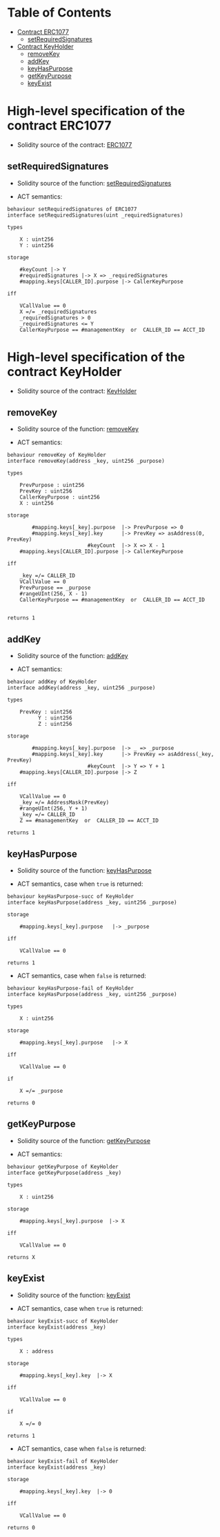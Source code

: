 Table of Contents
=================

* [Contract ERC1077](#high-level-specification-of-the-contract-erc1077)
    * [setRequiredSignatures](#setRequiredSignatures)
* [Contract KeyHolder](#high-level-specification-of-the-contract-keyholder)
    * [removeKey](#removeKey)
    * [addKey](#addKey)
    * [keyHasPurpose](#keyHasPurpose)
    * [getKeyPurpose](#getKeyPurpose)
    * [keyExist](#keyExist)


# High-level specification of the contract ERC1077 

- Solidity source of the contract: [ERC1077](https://github.com/UniversalLogin/UniversalLoginSDK/blob/master/universal-login-contracts/contracts/ERC1077.sol)

## setRequiredSignatures

- Solidity source of the function: [setRequiredSignatures](https://github.com/UniversalLogin/UniversalLoginSDK/blob/master/universal-login-contracts/contracts/ERC1077.sol#L44)

- ACT semantics: 

```act
behaviour setRequiredSignatures of ERC1077
interface setRequiredSignatures(uint _requiredSignatures)

types

    X : uint256
    Y : uint256

storage

    #keyCount |-> Y
    #requiredSignatures |-> X => _requiredSignatures
    #mapping.keys[CALLER_ID].purpose |-> CallerKeyPurpose

iff

    VCallValue == 0
    X =/= _requiredSignatures
    _requiredSignatures > 0
    _requiredSignatures <= Y
    CallerKeyPurpose == #managementKey  or  CALLER_ID == ACCT_ID

```


# High-level specification of the contract KeyHolder

- Solidity source of the contract: [KeyHolder](https://github.com/UniversalLogin/UniversalLoginSDK/blob/master/universal-login-contracts/contracts/KeyHolder/KeyHolder.sol)

## removeKey

- Solidity source of the function: [removeKey](https://github.com/UniversalLogin/UniversalLoginSDK/blob/master/universal-login-contracts/contracts/KeyHolder/KeyHolder.sol#L73)

- ACT semantics:

```act
behaviour removeKey of KeyHolder
interface removeKey(address _key, uint256 _purpose)

types

    PrevPurpose : uint256
    PrevKey : uint256
    CallerKeyPurpose : uint256
    X : uint256

storage

        #mapping.keys[_key].purpose  |-> PrevPurpose => 0
        #mapping.keys[_key].key      |-> PrevKey => asAddress(0, PrevKey)
                          #keyCount  |-> X => X - 1
    #mapping.keys[CALLER_ID].purpose |-> CallerKeyPurpose

iff

    _key =/= CALLER_ID
    VCallValue == 0
    PrevPurpose == _purpose
    #rangeUInt(256, X - 1)
    CallerKeyPurpose == #managementKey  or  CALLER_ID == ACCT_ID


returns 1

```

## addKey

- Solidity source of the function: [addKey](https://github.com/UniversalLogin/UniversalLoginSDK/blob/master/universal-login-contracts/contracts/KeyHolder/KeyHolder.sol#L51)

- ACT semantics:

```act
behaviour addKey of KeyHolder
interface addKey(address _key, uint256 _purpose)

types

    PrevKey : uint256
          Y : uint256
          Z : uint256

storage

        #mapping.keys[_key].purpose  |-> _ => _purpose
        #mapping.keys[_key].key      |-> PrevKey => asAddress(_key, PrevKey)
                          #keyCount  |-> Y => Y + 1
    #mapping.keys[CALLER_ID].purpose |-> Z

iff

    VCallValue == 0
    _key =/= AddressMask(PrevKey)
    #rangeUInt(256, Y + 1)
    _key =/= CALLER_ID
    Z == #managementKey  or  CALLER_ID == ACCT_ID

returns 1

```

## keyHasPurpose

- Solidity source of the function: [keyHasPurpose](https://github.com/UniversalLogin/UniversalLoginSDK/blob/master/universal-login-contracts/contracts/KeyHolder/KeyHolder.sol#L47)

- ACT semantics, case when `true` is returned:

```act
behaviour keyHasPurpose-succ of KeyHolder
interface keyHasPurpose(address _key, uint256 _purpose)

storage

    #mapping.keys[_key].purpose   |-> _purpose

iff

    VCallValue == 0

returns 1

```

- ACT semantics, case when `false` is returned:

```act
behaviour keyHasPurpose-fail of KeyHolder
interface keyHasPurpose(address _key, uint256 _purpose)

types

    X : uint256

storage

    #mapping.keys[_key].purpose   |-> X

iff

    VCallValue == 0

if

    X =/= _purpose

returns 0

```

## getKeyPurpose

- Solidity source of the function: [getKeyPurpose](https://github.com/UniversalLogin/UniversalLoginSDK/blob/master/universal-login-contracts/contracts/KeyHolder/KeyHolder.sol#L43)

- ACT semantics:

```act
behaviour getKeyPurpose of KeyHolder
interface getKeyPurpose(address _key)

types

    X : uint256

storage

    #mapping.keys[_key].purpose  |-> X

iff

    VCallValue == 0

returns X

```

## keyExist

- Solidity source of the function: [keyExist](https://github.com/UniversalLogin/UniversalLoginSDK/blob/master/universal-login-contracts/contracts/KeyHolder/KeyHolder.sol#L39)

- ACT semantics, case when `true` is returned:

```act
behaviour keyExist-succ of KeyHolder
interface keyExist(address _key)

types

    X : address

storage

    #mapping.keys[_key].key  |-> X

iff

    VCallValue == 0

if

    X =/= 0
    
returns 1

```

- ACT semantics, case when `false` is returned:

```act
behaviour keyExist-fail of KeyHolder
interface keyExist(address _key)

storage

    #mapping.keys[_key].key  |-> 0

iff

    VCallValue == 0
    
returns 0

```
